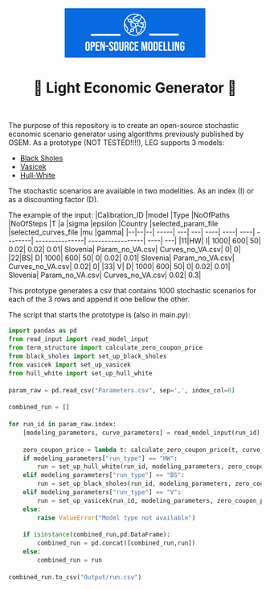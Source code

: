 <div align="center">
  <a href="https://github.com/open-source-modelling" target="_blank">
    <picture>
      <img src="images/OSM_logo.jpeg" width=280 alt="Logo"/>
    </picture>
  </a>
</div>


<h1 align="center" style="border-botom: none">
  <b>
    🐍 Light Economic Generator 🐍     
  </b>
</h1>

</br>

The purpose of this repository is to create an open-source stochastic economic scenario generator using algorithms previously published by OSEM.
As a prototype (NOT TESTED!!!!), LEG supports 3 models:
 - [Black Sholes](https://github.com/open-source-modelling/insurance_python/tree/main/black_sholes)
 - [Vasicek](https://github.com/open-source-modelling/insurance_python/tree/main/vasicek_one_factor)
 - [Hull-White](https://github.com/open-source-modelling/insurance_python/tree/main/hull_white_one_factor)




The stochastic scenarios are available in two modelities. As an index (I) or as a discounting factor (D).

The example of the input:
|Calibration_ID	|model	|Type	|NoOfPaths	|NoOfSteps	|T	|a	|sigma	|epsilon	|Country	|selected_param_file	|selected_curves_file	|mu	|gamma|
|--|--|--| -----| ---| ---| ----| ----| ----| --------| ---------------| -----------------| ----| ---|
|11|HW|	I|	1000|	600|	50|	0.02|	0.02|	0.01|	Slovenia|	Param_no_VA.csv|	Curves_no_VA.csv|	   0|	  0|
|22|BS|	D|	1000|	600|	50|    0|	0.02|	0.01|	Slovenia|	Param_no_VA.csv|	Curves_no_VA.csv|	0.02|	  0|
|33| V|	D|	1000|	600|	50|	   0|	0.02|	0.01|	Slovenia|	Param_no_VA.csv|	Curves_no_VA.csv|	0.02|	0.3|


This prototype generates a csv that contains 1000 stochastic scenarios for each of the 3 rows and append it one bellow the other.

The script that starts the prototype is (also in main.py):

```python
import pandas as pd
from read_input import read_model_input
from term_structure import calculate_zero_coupon_price
from black_sholes import set_up_black_sholes
from vasicek import set_up_vasicek
from hull_white import set_up_hull_white

param_raw = pd.read_csv("Parameters.csv", sep=',', index_col=0)

combined_run = []

for run_id in param_raw.index:
    [modeling_parameters, curve_parameters] = read_model_input(run_id)
    
    zero_coupon_price = lambda t: calculate_zero_coupon_price(t, curve_parameters["target_maturities"], curve_parameters["calibration_vector"], curve_parameters["ultimate_forward_rate"], curve_parameters["convergence_speed"] )
    if modeling_parameters["run_type"] == "HW":
        run = set_up_hull_white(run_id, modeling_parameters, zero_coupon_price)        
    elif modeling_parameters["run_type"] == "BS":
        run = set_up_black_sholes(run_id, modeling_parameters, zero_coupon_price)
    elif modeling_parameters["run_type"] == "V":
        run = set_up_vasicek(run_id, modeling_parameters, zero_coupon_price)
    else:
        raise ValueError("Model type not available")

    if isinstance(combined_run,pd.DataFrame):
        combined_run = pd.concat([combined_run,run])
    else:
        combined_run = run

combined_run.to_csv("Output/run.csv")
```
